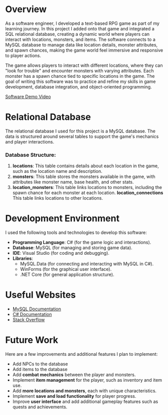# Overview

As a software engineer, I developed a text-based RPG game as part of my learning journey. In this project I added onto that game and integrated a SQL relational database, creating a dynamic world where players can interact with locations, monsters, and items. The software connects to a MySQL database to manage data like location details, monster attributes, and spawn chances, making the game world feel immersive and responsive to player actions.

The game allows players to interact with different locations, where they can "look for trouble" and encounter monsters with varying attributes. Each monster has a spawn chance tied to specific locations in the game. The goal of writing this software was to practice and refine my skills in game development, database integration, and object-oriented programming.

[Software Demo Video](https://youtu.be/419J_wVwm5U)

# Relational Database

The relational database I used for this project is a MySQL database. The data is structured around several tables to support the game's mechanics and player interactions.

### Database Structure:
1. **locations**: This table contains details about each location in the game, such as the location name and description.
2. **monsters**: This table stores the monsters available in the game, with attributes like monster name, base health, and other stats.
3. **location_monsters**: This table links locations to monsters, including the spawn chance for each monster at each location.
   **location_connections** This table links locations to other locations.

# Development Environment

I used the following tools and technologies to develop this software:

- **Programming Language**: C# (for the game logic and interactions).
- **Database**: MySQL (for managing and storing game data).
- **IDE**: Visual Studio (for coding and debugging).
- **Libraries**: 
  - MySQL.Data (for connecting and interacting with MySQL in C#).
  - WinForms (for the graphical user interface).
  - .NET Core (for general application structure).

# Useful Websites

- [MySQL Documentation](https://dev.mysql.com/doc/)
- [C# Documentation](https://learn.microsoft.com/en-us/dotnet/csharp/)
- [Stack Overflow](https://stackoverflow.com/)

# Future Work

Here are a few improvements and additional features I plan to implement:

- Add NPCs to the database
- Add items to the database
- Add **combat mechanics** between the player and monsters.
- Implement **item management** for the player, such as inventory and item use.
- Add **more locations and monsters**, each with unique characteristics.
- Implement **save and load functionality** for player progress.
- Improve **user interface** and add additional gameplay features such as quests and achievements.
